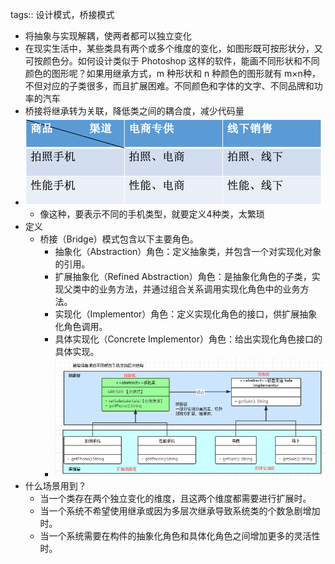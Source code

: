 tags:: 设计模式，桥接模式

- 将抽象与实现解耦，使两者都可以独立变化
- 在现实生活中，某些类具有两个或多个维度的变化，如图形既可按形状分，又可按颜色分。如何设计类似于
  Photoshop 这样的软件，能画不同形状和不同颜色的图形呢？如果用继承方式，m 种形状和 n 种颜色的图形就有 m×n种，不但对应的子类很多，而且扩展困难。不同颜色和字体的文字、不同品牌和功率的汽车
- 桥接将继承转为关联，降低类之间的耦合度，减少代码量
- ![image.png](../assets/image_1680344305162_0.png)
	- 像这种，要表示不同的手机类型，就要定义4种类，太繁琐
- 定义
	- 桥接（Bridge）模式包含以下主要角色。
		- 抽象化（Abstraction）角色：定义抽象类，并包含一个对实现化对象的引用。
		- 扩展抽象化（Refined Abstraction）角色：是抽象化角色的子类，实现父类中的业务方法，并通过组合关系调用实现化角色中的业务方法。
		- 实现化（Implementor）角色：定义实现化角色的接口，供扩展抽象化角色调用。
		- 具体实现化（Concrete Implementor）角色：给出实现化角色接口的具体实现。
		- ![image.png](../assets/image_1680344627344_0.png)
- 什么场景用到？
	- 当一个类存在两个独立变化的维度，且这两个维度都需要进行扩展时。
	- 当一个系统不希望使用继承或因为多层次继承导致系统类的个数急剧增加时。
	- 当一个系统需要在构件的抽象化角色和具体化角色之间增加更多的灵活性时。